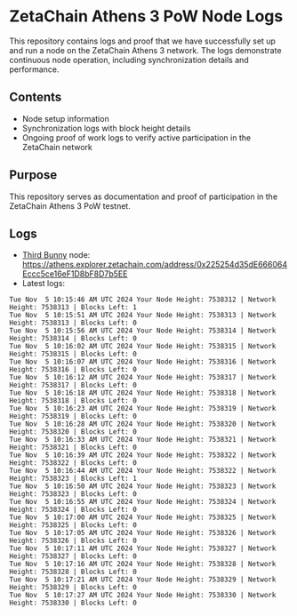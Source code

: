 # ZetaChain Athens 3 PoW Node Logs
This repository contains logs and proof that we have successfully set up and run a node on the ZetaChain Athens 3 network. The logs demonstrate continuous node operation, including synchronization details and performance.

## Contents
- Node setup information
- Synchronization logs with block height details
- Ongoing proof of work logs to verify active participation in the ZetaChain network

## Purpose
This repository serves as documentation and proof of participation in the ZetaChain Athens 3 PoW testnet.

## Logs

- [Third Bunny](https://thirdbunny.xyz/) node: https://athens.explorer.zetachain.com/address/0x225254d35dE666064Eccc5ce16eF1D8bF8D7b5EE
- Latest logs:
```
Tue Nov  5 10:15:46 AM UTC 2024 Your Node Height: 7538312 | Network Height: 7538313 | Blocks Left: 1
Tue Nov  5 10:15:51 AM UTC 2024 Your Node Height: 7538313 | Network Height: 7538313 | Blocks Left: 0
Tue Nov  5 10:15:56 AM UTC 2024 Your Node Height: 7538314 | Network Height: 7538314 | Blocks Left: 0
Tue Nov  5 10:16:02 AM UTC 2024 Your Node Height: 7538315 | Network Height: 7538315 | Blocks Left: 0
Tue Nov  5 10:16:07 AM UTC 2024 Your Node Height: 7538316 | Network Height: 7538316 | Blocks Left: 0
Tue Nov  5 10:16:12 AM UTC 2024 Your Node Height: 7538317 | Network Height: 7538317 | Blocks Left: 0
Tue Nov  5 10:16:18 AM UTC 2024 Your Node Height: 7538318 | Network Height: 7538318 | Blocks Left: 0
Tue Nov  5 10:16:23 AM UTC 2024 Your Node Height: 7538319 | Network Height: 7538319 | Blocks Left: 0
Tue Nov  5 10:16:28 AM UTC 2024 Your Node Height: 7538320 | Network Height: 7538320 | Blocks Left: 0
Tue Nov  5 10:16:33 AM UTC 2024 Your Node Height: 7538321 | Network Height: 7538321 | Blocks Left: 0
Tue Nov  5 10:16:39 AM UTC 2024 Your Node Height: 7538322 | Network Height: 7538322 | Blocks Left: 0
Tue Nov  5 10:16:44 AM UTC 2024 Your Node Height: 7538322 | Network Height: 7538323 | Blocks Left: 1
Tue Nov  5 10:16:50 AM UTC 2024 Your Node Height: 7538323 | Network Height: 7538323 | Blocks Left: 0
Tue Nov  5 10:16:55 AM UTC 2024 Your Node Height: 7538324 | Network Height: 7538324 | Blocks Left: 0
Tue Nov  5 10:17:00 AM UTC 2024 Your Node Height: 7538325 | Network Height: 7538325 | Blocks Left: 0
Tue Nov  5 10:17:05 AM UTC 2024 Your Node Height: 7538326 | Network Height: 7538326 | Blocks Left: 0
Tue Nov  5 10:17:11 AM UTC 2024 Your Node Height: 7538327 | Network Height: 7538327 | Blocks Left: 0
Tue Nov  5 10:17:16 AM UTC 2024 Your Node Height: 7538328 | Network Height: 7538328 | Blocks Left: 0
Tue Nov  5 10:17:21 AM UTC 2024 Your Node Height: 7538329 | Network Height: 7538329 | Blocks Left: 0
Tue Nov  5 10:17:27 AM UTC 2024 Your Node Height: 7538330 | Network Height: 7538330 | Blocks Left: 0
```
